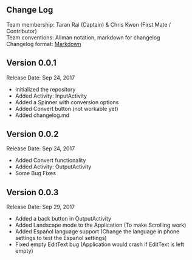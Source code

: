 ## Change Log

Team membership:  Taran Rai (Captain) & Chris Kwon (First Mate / Contributor)  
Team conventions: Allman notation, markdown for changelog  
Changelog format: [Markdown](https://github.com/adam-p/markdown-here/wiki/Markdown-Cheatsheet) 

## Version 0.0.1

Release Date: Sep 24, 2017

- Initialized the repository
- Added Activity: InputActivity 
- Added a Spinner with conversion options
- Added Convert button (not workable yet)
- Added changelog.md

## Version 0.0.2

Release Date: Sep 24, 2017

- Added Convert functionality
- Added Activity: OutputActivity
- Some Bug Fixes

## Version 0.0.3

Release Date: Sep 29, 2017

- Added a back button in OutputActivity
- Added Landscape mode to the Application (To make Scrolling work)
- Added Español language support (Change the language in phone settings to test the Español settings)
- Fixed empty EditText bug (Application would crash if EditText is left empty)